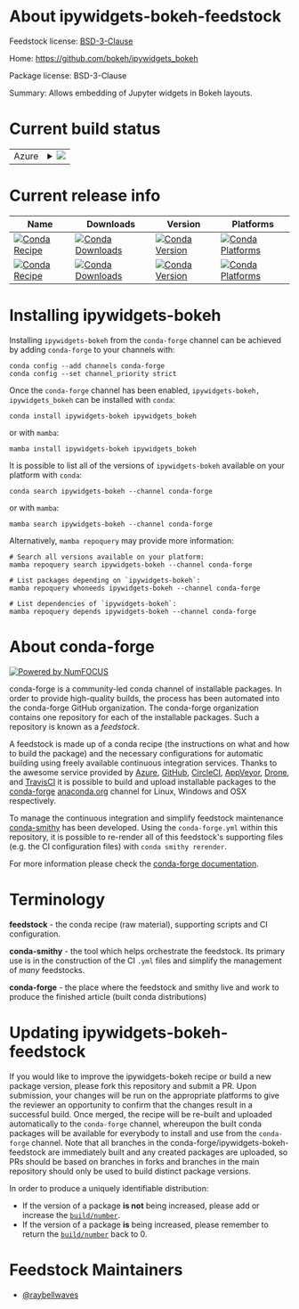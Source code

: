 About ipywidgets-bokeh-feedstock
================================

Feedstock license: [BSD-3-Clause](https://github.com/conda-forge/ipywidgets-bokeh-feedstock/blob/main/LICENSE.txt)

Home: https://github.com/bokeh/ipywidgets_bokeh

Package license: BSD-3-Clause

Summary: Allows embedding of Jupyter widgets in Bokeh layouts.

Current build status
====================


<table>
    
  <tr>
    <td>Azure</td>
    <td>
      <details>
        <summary>
          <a href="https://dev.azure.com/conda-forge/feedstock-builds/_build/latest?definitionId=16016&branchName=main">
            <img src="https://dev.azure.com/conda-forge/feedstock-builds/_apis/build/status/ipywidgets-bokeh-feedstock?branchName=main">
          </a>
        </summary>
        <table>
          <thead><tr><th>Variant</th><th>Status</th></tr></thead>
          <tbody><tr>
              <td>linux_64</td>
              <td>
                <a href="https://dev.azure.com/conda-forge/feedstock-builds/_build/latest?definitionId=16016&branchName=main">
                  <img src="https://dev.azure.com/conda-forge/feedstock-builds/_apis/build/status/ipywidgets-bokeh-feedstock?branchName=main&jobName=linux&configuration=linux%20linux_64_" alt="variant">
                </a>
              </td>
            </tr><tr>
              <td>osx_64</td>
              <td>
                <a href="https://dev.azure.com/conda-forge/feedstock-builds/_build/latest?definitionId=16016&branchName=main">
                  <img src="https://dev.azure.com/conda-forge/feedstock-builds/_apis/build/status/ipywidgets-bokeh-feedstock?branchName=main&jobName=osx&configuration=osx%20osx_64_" alt="variant">
                </a>
              </td>
            </tr><tr>
              <td>win_64</td>
              <td>
                <a href="https://dev.azure.com/conda-forge/feedstock-builds/_build/latest?definitionId=16016&branchName=main">
                  <img src="https://dev.azure.com/conda-forge/feedstock-builds/_apis/build/status/ipywidgets-bokeh-feedstock?branchName=main&jobName=win&configuration=win%20win_64_" alt="variant">
                </a>
              </td>
            </tr>
          </tbody>
        </table>
      </details>
    </td>
  </tr>
</table>

Current release info
====================

| Name | Downloads | Version | Platforms |
| --- | --- | --- | --- |
| [![Conda Recipe](https://img.shields.io/badge/recipe-ipywidgets--bokeh-green.svg)](https://anaconda.org/conda-forge/ipywidgets-bokeh) | [![Conda Downloads](https://img.shields.io/conda/dn/conda-forge/ipywidgets-bokeh.svg)](https://anaconda.org/conda-forge/ipywidgets-bokeh) | [![Conda Version](https://img.shields.io/conda/vn/conda-forge/ipywidgets-bokeh.svg)](https://anaconda.org/conda-forge/ipywidgets-bokeh) | [![Conda Platforms](https://img.shields.io/conda/pn/conda-forge/ipywidgets-bokeh.svg)](https://anaconda.org/conda-forge/ipywidgets-bokeh) |
| [![Conda Recipe](https://img.shields.io/badge/recipe-ipywidgets_bokeh-green.svg)](https://anaconda.org/conda-forge/ipywidgets_bokeh) | [![Conda Downloads](https://img.shields.io/conda/dn/conda-forge/ipywidgets_bokeh.svg)](https://anaconda.org/conda-forge/ipywidgets_bokeh) | [![Conda Version](https://img.shields.io/conda/vn/conda-forge/ipywidgets_bokeh.svg)](https://anaconda.org/conda-forge/ipywidgets_bokeh) | [![Conda Platforms](https://img.shields.io/conda/pn/conda-forge/ipywidgets_bokeh.svg)](https://anaconda.org/conda-forge/ipywidgets_bokeh) |

Installing ipywidgets-bokeh
===========================

Installing `ipywidgets-bokeh` from the `conda-forge` channel can be achieved by adding `conda-forge` to your channels with:

```
conda config --add channels conda-forge
conda config --set channel_priority strict
```

Once the `conda-forge` channel has been enabled, `ipywidgets-bokeh, ipywidgets_bokeh` can be installed with `conda`:

```
conda install ipywidgets-bokeh ipywidgets_bokeh
```

or with `mamba`:

```
mamba install ipywidgets-bokeh ipywidgets_bokeh
```

It is possible to list all of the versions of `ipywidgets-bokeh` available on your platform with `conda`:

```
conda search ipywidgets-bokeh --channel conda-forge
```

or with `mamba`:

```
mamba search ipywidgets-bokeh --channel conda-forge
```

Alternatively, `mamba repoquery` may provide more information:

```
# Search all versions available on your platform:
mamba repoquery search ipywidgets-bokeh --channel conda-forge

# List packages depending on `ipywidgets-bokeh`:
mamba repoquery whoneeds ipywidgets-bokeh --channel conda-forge

# List dependencies of `ipywidgets-bokeh`:
mamba repoquery depends ipywidgets-bokeh --channel conda-forge
```


About conda-forge
=================

[![Powered by
NumFOCUS](https://img.shields.io/badge/powered%20by-NumFOCUS-orange.svg?style=flat&colorA=E1523D&colorB=007D8A)](https://numfocus.org)

conda-forge is a community-led conda channel of installable packages.
In order to provide high-quality builds, the process has been automated into the
conda-forge GitHub organization. The conda-forge organization contains one repository
for each of the installable packages. Such a repository is known as a *feedstock*.

A feedstock is made up of a conda recipe (the instructions on what and how to build
the package) and the necessary configurations for automatic building using freely
available continuous integration services. Thanks to the awesome service provided by
[Azure](https://azure.microsoft.com/en-us/services/devops/), [GitHub](https://github.com/),
[CircleCI](https://circleci.com/), [AppVeyor](https://www.appveyor.com/),
[Drone](https://cloud.drone.io/welcome), and [TravisCI](https://travis-ci.com/)
it is possible to build and upload installable packages to the
[conda-forge](https://anaconda.org/conda-forge) [anaconda.org](https://anaconda.org/)
channel for Linux, Windows and OSX respectively.

To manage the continuous integration and simplify feedstock maintenance
[conda-smithy](https://github.com/conda-forge/conda-smithy) has been developed.
Using the ``conda-forge.yml`` within this repository, it is possible to re-render all of
this feedstock's supporting files (e.g. the CI configuration files) with ``conda smithy rerender``.

For more information please check the [conda-forge documentation](https://conda-forge.org/docs/).

Terminology
===========

**feedstock** - the conda recipe (raw material), supporting scripts and CI configuration.

**conda-smithy** - the tool which helps orchestrate the feedstock.
                   Its primary use is in the construction of the CI ``.yml`` files
                   and simplify the management of *many* feedstocks.

**conda-forge** - the place where the feedstock and smithy live and work to
                  produce the finished article (built conda distributions)


Updating ipywidgets-bokeh-feedstock
===================================

If you would like to improve the ipywidgets-bokeh recipe or build a new
package version, please fork this repository and submit a PR. Upon submission,
your changes will be run on the appropriate platforms to give the reviewer an
opportunity to confirm that the changes result in a successful build. Once
merged, the recipe will be re-built and uploaded automatically to the
`conda-forge` channel, whereupon the built conda packages will be available for
everybody to install and use from the `conda-forge` channel.
Note that all branches in the conda-forge/ipywidgets-bokeh-feedstock are
immediately built and any created packages are uploaded, so PRs should be based
on branches in forks and branches in the main repository should only be used to
build distinct package versions.

In order to produce a uniquely identifiable distribution:
 * If the version of a package **is not** being increased, please add or increase
   the [``build/number``](https://docs.conda.io/projects/conda-build/en/latest/resources/define-metadata.html#build-number-and-string).
 * If the version of a package **is** being increased, please remember to return
   the [``build/number``](https://docs.conda.io/projects/conda-build/en/latest/resources/define-metadata.html#build-number-and-string)
   back to 0.

Feedstock Maintainers
=====================

* [@raybellwaves](https://github.com/raybellwaves/)

